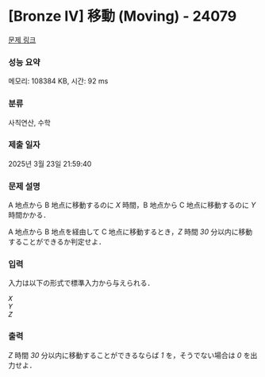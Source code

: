 # [Bronze IV] 移動 (Moving) - 24079 

[문제 링크](https://www.acmicpc.net/problem/24079) 

### 성능 요약

메모리: 108384 KB, 시간: 92 ms

### 분류

사칙연산, 수학

### 제출 일자

2025년 3월 23일 21:59:40

### 문제 설명

<p>A 地点から B 地点に移動するのに <var>X</var> 時間，B 地点から C 地点に移動するのに <var>Y</var> 時間かかる．</p>

<p>A 地点から B 地点を経由して C 地点に移動するとき，<var>Z</var> 時間 <var>30</var> 分以内に移動することができるか判定せよ．</p>

### 입력 

 <p>入力は以下の形式で標準入力から与えられる．</p>

<pre><var>X</var>
<var>Y</var>
<var>Z</var></pre>

### 출력 

 <p><var>Z</var> 時間 <var>30</var> 分以内に移動することができるならば <var>1</var> を，そうでない場合は <var>0</var> を出力せよ．</p>

